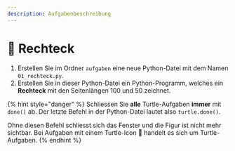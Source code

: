 ```yaml
---
description: Aufgabenbeschreibung
---
```


# 🐢 Rechteck

1. Erstellen Sie im Ordner `aufgaben` eine neue Python-Datei mit dem Namen `01_rechteck.py`.
2. Erstellen Sie in dieser Python-Datei ein Python-Programm, welches ein **Rechteck** mit den Seitenlängen 100 und 50 zeichnet.

{% hint style="danger" %}
Schliessen Sie **alle** Turtle-Aufgaben **immer** mit `done()` ab. Der letzte Befehl in der Python-Datei lautet also `turtle.done()`.

Ohne diesen Befehl schliesst sich das Fenster und die Figur ist nicht mehr sichtbar. Bei Aufgaben mit einem Turtle-Icon :turtle: handelt es sich um Turtle-Aufgaben.
{% endhint %}

